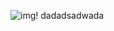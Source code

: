 ![img!](https://media.discordapp.net/attachments/978517958483652648/1103605067124330528/animesher.png?ex=66052fcf&is=65f2bacf&hm=9dff50e427184212b6edd93eed12f242c4c2566151b890d48724f8f2194f2df5&=&format=webp&quality=lossless&width=618&height=618)
dadadsadwada
